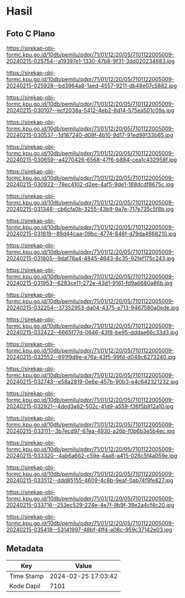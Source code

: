 # Hasil

## Foto C Plano

https://sirekap-obj-formc.kpu.go.id/10db/pemilu/pdpr/71/01/12/20/05/7101122005009-20240215-025754--a19397e1-1330-47b8-9f31-3dd020234683.jpg

https://sirekap-obj-formc.kpu.go.id/10db/pemilu/pdpr/71/01/12/20/05/7101122005009-20240215-025928--bd3964a8-1aed-4557-9211-db48e07c5882.jpg

https://sirekap-obj-formc.kpu.go.id/10db/pemilu/pdpr/71/01/12/20/05/7101122005009-20240215-030107--ecf2038a-5412-4eb2-8d14-575ea501c09a.jpg

https://sirekap-obj-formc.kpu.go.id/10db/pemilu/pdpr/71/01/12/20/05/7101122005009-20240215-030537--1d187240-d09f-4b10-9d17-91ed99133b65.jpg

https://sirekap-obj-formc.kpu.go.id/10db/pemilu/pdpr/71/01/12/20/05/7101122005009-20240215-030659--a4270426-6568-47f6-b884-cea1c432958f.jpg

https://sirekap-obj-formc.kpu.go.id/10db/pemilu/pdpr/71/01/12/20/05/7101122005009-20240215-030922--78ec4102-d2ee-4af5-9de1-168dcdf8675c.jpg

https://sirekap-obj-formc.kpu.go.id/10db/pemilu/pdpr/71/01/12/20/05/7101122005009-20240215-031346--cb6cfa0b-3255-43b9-9a7e-717e735c5f8b.jpg

https://sirekap-obj-formc.kpu.go.id/10db/pemilu/pdpr/71/01/12/20/05/7101122005009-20240215-031619--89d44caa-09bc-4774-846f-d79da4668210.jpg

https://sirekap-obj-formc.kpu.go.id/10db/pemilu/pdpr/71/01/12/20/05/7101122005009-20240215-031805--9daf76a4-4845-4643-8c35-92fef175c243.jpg

https://sirekap-obj-formc.kpu.go.id/10db/pemilu/pdpr/71/01/12/20/05/7101122005009-20240215-031953--6283ce11-272e-43d1-9161-fd9a6680a86b.jpg

https://sirekap-obj-formc.kpu.go.id/10db/pemilu/pdpr/71/01/12/20/05/7101122005009-20240215-032254--37352953-da04-4375-a713-9467580a0ede.jpg

https://sirekap-obj-formc.kpu.go.id/10db/pemilu/pdpr/71/01/12/20/05/7101122005009-20240215-032422--6665f77d-0646-43f8-be95-dddae66c33d3.jpg

https://sirekap-obj-formc.kpu.go.id/10db/pemilu/pdpr/71/01/12/20/05/7101122005009-20240215-032552--691f9d9e-e76a-43f5-99fd-d048c6273240.jpg

https://sirekap-obj-formc.kpu.go.id/10db/pemilu/pdpr/71/01/12/20/05/7101122005009-20240215-032743--e58a2819-0e6e-457b-90b3-e4c642321232.jpg

https://sirekap-obj-formc.kpu.go.id/10db/pemilu/pdpr/71/01/12/20/05/7101122005009-20240215-032921--4ded3a62-502c-41d9-a559-f36f5b912a10.jpg

https://sirekap-obj-formc.kpu.go.id/10db/pemilu/pdpr/71/01/12/20/05/7101122005009-20240215-033111--3b7ecd97-67ea-4930-a26b-f0b6b3e5b4ec.jpg

https://sirekap-obj-formc.kpu.go.id/10db/pemilu/pdpr/71/01/12/20/05/7101122005009-20240215-033320--4ab6a662-c59e-4aa8-a415-026c5f4a059e.jpg

https://sirekap-obj-formc.kpu.go.id/10db/pemilu/pdpr/71/01/12/20/05/7101122005009-20240215-033512--ddd85155-4609-4c8b-9eaf-0ab74f9fe827.jpg

https://sirekap-obj-formc.kpu.go.id/10db/pemilu/pdpr/71/01/12/20/05/7101122005009-20240215-033716--253ec529-224e-4e7f-9b9f-39e2a4cf4c20.jpg

https://sirekap-obj-formc.kpu.go.id/10db/pemilu/pdpr/71/01/12/20/05/7101122005009-20240215-035418--53141997-48bf-4ff4-a08c-959c37142e03.jpg


## Metadata

| Key        | Value               |
| ---------- | ------------------- |
| Time Stamp | 2024-02-25 17:03:42 |
| Kode Dapil | 7101                |



